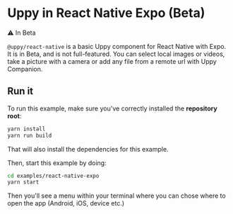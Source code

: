# Uppy in React Native Expo (Beta)

⚠️ In Beta

`@uppy/react-native` is a basic Uppy component for React Native with Expo. It is in Beta, and is not full-featured. You can select local images or videos, take a picture with a camera or add any file from a remote url with Uppy Companion.

## Run it

To run this example, make sure you've correctly installed the **repository root**:

```bash
yarn install
yarn run build
```

That will also install the dependencies for this example.

Then, start this example by doing:

```bash
cd examples/react-native-expo
yarn start
```

Then you'll see a menu within your terminal where you can chose where to open the app (Android, iOS, device etc.)
